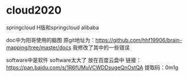 # cloud2020
springcloud H版和springcloud alibaba

doc中为阳哥使用的脑图
原git地址为：https://github.com/hhf19906/brain-mapping/tree/master/docs
我修改了其中的一些错误

software中是软件
software太大了
放在百度云盘中
链接：https://pan.baidu.com/s/1R6fUMuVCWDDsugeQnOstQA 
提取码：0m1g
